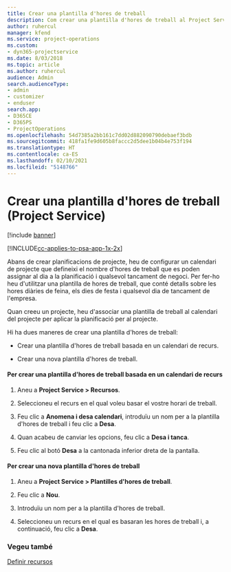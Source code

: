 ```yaml
---
title: Crear una plantilla d'hores de treball
description: Com crear una plantilla d'hores de treball al Project Service
author: ruhercul
manager: kfend
ms.service: project-operations
ms.custom:
- dyn365-projectservice
ms.date: 8/03/2018
ms.topic: article
ms.author: ruhercul
audience: Admin
search.audienceType:
- admin
- customizer
- enduser
search.app:
- D365CE
- D365PS
- ProjectOperations
ms.openlocfilehash: 54d7385a2bb161c7dd02d882090790debaef3bdb
ms.sourcegitcommit: 418fa1fe9d605b8faccc2d5dee1b04b4e753f194
ms.translationtype: HT
ms.contentlocale: ca-ES
ms.lasthandoff: 02/10/2021
ms.locfileid: "5148766"
---
```

# <a name="create-a-work-hours-template-project-service"></a>Crear una plantilla d'hores de treball (Project Service)

[!include [banner](../includes/psa-now-project-operations.md)]

[!INCLUDE[cc-applies-to-psa-app-1x-2x](../includes/cc-applies-to-psa-app-1x-2x.md)]

Abans de crear planificacions de projecte, heu de configurar un calendari de projecte que defineixi el nombre d'hores de treball que es poden assignar al dia a la planificació i qualsevol tancament de negoci. Per fer-ho heu d'utilitzar una plantilla de hores de treball, que conté detalls sobre les hores diàries de feina, els dies de festa i qualsevol dia de tancament de l'empresa.  
  
 Quan creeu un projecte, heu d'associar una plantilla de treball al calendari del projecte per aplicar la planificació per al projecte.  
  
 Hi ha dues maneres de crear una plantilla d'hores de treball:  
  
-   Crear una plantilla d'hores de treball basada en un calendari de recurs.  
  
-   Crear una nova plantilla d'hores de treball.  
  
#### <a name="to-create-a-work-hours-template-based-on-a-resources-calendar"></a>Per crear una plantilla d'hores de treball basada en un calendari de recurs  
  
1.  Aneu a **Project Service > Recursos**.  
  
2.  Seleccioneu el recurs en el qual voleu basar el vostre horari de treball.  
  
3.  Feu clic a **Anomena i desa calendari**, introduïu un nom per a la plantilla d'hores de treball i feu clic a **Desa**.  
  
4.  Quan acabeu de canviar les opcions, feu clic a **Desa i tanca**.  
  
5.  Feu clic al botó **Desa** a la cantonada inferior dreta de la pantalla.  
  
#### <a name="to-create-a-new-work-hours-template"></a>Per crear una nova plantilla d'hores de treball  
  
1.  Aneu a **Project Service > Plantilles d'hores de treball**.  
  
2.  Feu clic a **Nou**.  
  
3.  Introduïu un nom per a la plantilla d'hores de treball.  
  
4.  Seleccioneu un recurs en el qual es basaran les hores de treball i, a continuació, feu clic a **Desa**.  
  
### <a name="see-also"></a>Vegeu també  
 [Definir recursos](../psa/set-up-resources.md)
